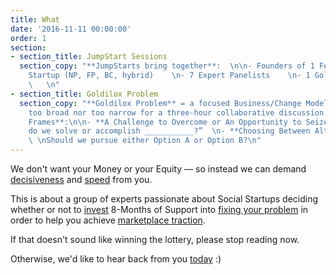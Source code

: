 ```yaml
---
title: What
date: '2016-11-11 00:00:00'
order: 1
section:
- section_title: JumpStart Sessions
  section_copy: "**JumpStarts bring together**:  \n\n- Founders of 1 Featured Social
    Startup (NP, FP, BC, hybrid)    \n- 7 Expert Panelists    \n- 1 Goldilox Problem
    \   \n"
- section_title: Goldilox Problem
  section_copy: "**Goldilox Problem** = a focused Business/Change Model problem, neither
    too broad nor too narrow for a three-hour collaborative discussion.\n\n**GP Question
    Frames**:\n\n- **A Challenge to Overcome or An Opportunity to Seize:**  \nHow
    do we solve or accomplish ___________?”  \n- **Choosing Between Alternatives**:
    \ \nShould we pursue either Option A or Option B?\n"
---
```

We don't want your Money or your Equity — so instead we can demand <u>decisiveness</u> and <u>speed</u> from you.

This is about a group of experts passionate about Social Startups deciding whether or not to <u>invest</u> 8-Months of Support into <u>fixing your problem</u> in order to help you achieve <u>marketplace traction</u>.

If that doesn't sound like winning the lottery, please stop reading now.   

Otherwise, we'd like to hear back from you <u>today</u> :)

